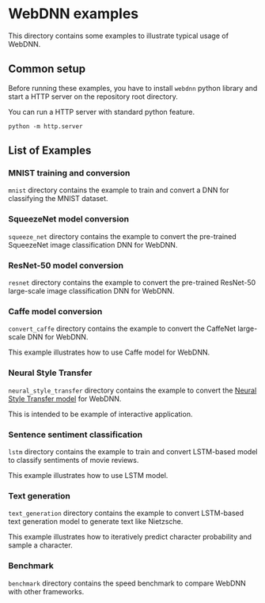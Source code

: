 # WebDNN examples

This directory contains some examples to illustrate typical usage of WebDNN.

## Common setup

Before running these examples, you have to install `webdnn` python library and start a HTTP server on the repository root directory.

You can run a HTTP server with standard python feature.

```
python -m http.server
```

## List of Examples

### MNIST training and conversion

`mnist` directory contains the example to train and convert a DNN for classifying the MNIST dataset.

### SqueezeNet model conversion

`squeeze_net` directory contains the example to convert the pre-trained SqueezeNet image classification DNN for WebDNN.

### ResNet-50 model conversion

`resnet` directory contains the example to convert the pre-trained ResNet-50 large-scale image classification DNN for WebDNN.

### Caffe model conversion

`convert_caffe` directory contains the example to convert the CaffeNet large-scale DNN for WebDNN.

This example illustrates how to use Caffe model for WebDNN.

### Neural Style Transfer

`neural_style_transfer` directory contains the example to convert the [Neural Style Transfer model](https://github.com/gafr/chainer-fast-neuralstyle-models) for WebDNN.

This is intended to be example of interactive application.

### Sentence sentiment classification

`lstm` directory contains the example to train and convert LSTM-based model to classify sentiments of movie reviews.

This example illustrates how to use LSTM model.

### Text generation

`text_generation` directory contains the example to convert LSTM-based text generation model to generate text like Nietzsche.

This example illustrates how to iteratively predict character probability and sample a character.

### Benchmark

`benchmark` directory contains the speed benchmark to compare WebDNN with other frameworks.

